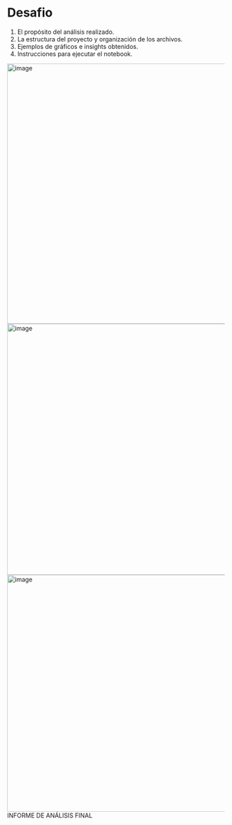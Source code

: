 # Desafio
1. El propósito del análisis realizado.
2. La estructura del proyecto y organización de los archivos.
3. Ejemplos de gráficos e insights obtenidos.
4. Instrucciones para ejecutar el notebook.
<img width="1414" height="603" alt="image" src="https://github.com/user-attachments/assets/0cb0eeab-282c-44f5-b5e1-e585adefe79a" />
<img width="1246" height="582" alt="image" src="https://github.com/user-attachments/assets/41d979d5-6260-4f3b-b6bd-c20a4e62ea4a" />
<img width="1268" height="549" alt="image" src="https://github.com/user-attachments/assets/88486237-396e-46de-af17-6b56d86cc0d8" />
INFORME DE ANÁLISIS FINAL
